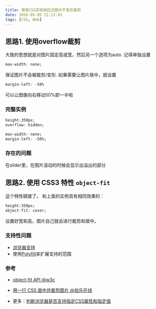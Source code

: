 ```yaml
---
title: 使用CSS实现响应式图片不变形裁剪
date: 2016-05-05 21:13:43
tags: [CSS, Web]
---
```


## 思路1. 使用overflow裁剪

大致的思想就是对图片固定高或宽，然后另一个选项为auto.
记得单独设置
```css
max-width: none; 
```

保证图片不会被裁剪/变形.
如果需要让图片居中，就设置
```css 
margin-left: -50%
```



可以让图像向右移动50%即一半啦

### 完整实例
```css
height:350px;
overflow: hidden;

max-width: none; 
margin-left: -50%;
```

### 存在的问题
在slider里，在图片滚动的时候会显示出溢出的部分

## 思路2. 使用 CSS3 特性 `object-fit`

这个特性碉堡了。
和上面的实例具有相同效果的：

```css
height:350px;
object-fit: cover;
```

设置好宽和高，图片自己就会进行裁剪和居中。

### 支持性问题

- [浏览器支持](http://caniuse.com/#feat=object-fit)
- 使用[Polyfill](https://github.com/anselmh/object-fit)来扩展支持的范围

### 参考

- [object-fit API @w3c](http://www.w3.org/TR/css3-images/#the-object-fit)
- [用一行 CSS 居中并裁剪图片 @伯乐在线](http://web.jobbole.com/82617/)

- 更多：[判断浏览器是否支持指定CSS属性和指定值](http://www.alloyteam.com/2011/10/判断浏览器是否支持指定css属性和指定值/)